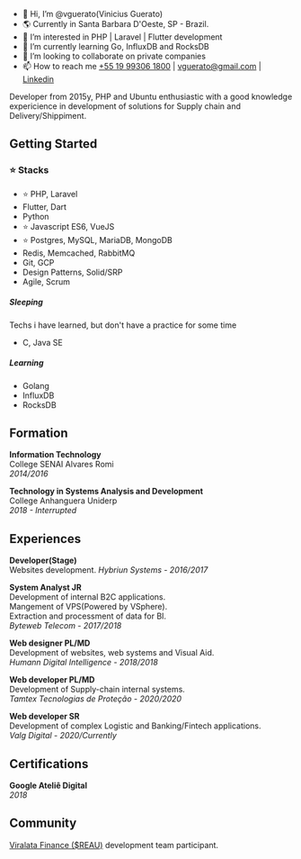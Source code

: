 - 👋 Hi, I’m @vguerato(Vinicius Guerato)
- 🌎 Currently in Santa Barbara D'Oeste, SP - Brazil.  
- 👀 I’m interested in PHP | Laravel | Flutter development 
- 🌱 I’m currently learning Go, InfluxDB and RocksDB  
- 💞️ I’m looking to collaborate on private companies
- 📫 How to reach me [+55 19 99306 1800](https://api.whatsapp.com/send?phone=5519993061800) | vguerato@gmail.com | [Linkedin](https://www.linkedin.com/in/vinicius-guerato/)

<!---
vguerato/vguerato is a ✨ special ✨ repository because its `README.md` (this file) appears on your GitHub profile.
You can click the Preview link to take a look at your changes.
--->

Developer from 2015y, PHP and Ubuntu enthusiastic with a good knowledge expericience in development of solutions for Supply chain and Delivery/Shippiment.

## Getting Started

### ⭐ Stacks

- ⭐ PHP, Laravel 
- Flutter, Dart
- Python
- ⭐ Javascript ES6, VueJS
- ⭐ Postgres, MySQL, MariaDB, MongoDB
- Redis, Memcached, RabbitMQ 
- Git, GCP
- Design Patterns, Solid/SRP
- Agile, Scrum

##### Sleeping
Techs i have learned, but don't have a practice for some time

- C, Java SE

##### Learning

- Golang
- InfluxDB
- RocksDB

## Formation

**Information Technology**  
College SENAI Alvares Romi  
*2014/2016*  

**Technology in Systems Analysis and Development**  
College Anhanguera Uniderp  
*2018 - Interrupted*  

## Experiences

**Developer(Stage)**   
Websites development. 
*Hybriun Systems - 2016/2017* 

**System Analyst JR**     
Development of internal B2C applications.   
Mangement of VPS(Powered by VSphere).   
Extraction and processment of data for BI.    
*Byteweb Telecom - 2017/2018* 

**Web designer PL/MD**    
Development of websites, web systems and Visual Aid.    
*Humann Digital Intelligence - 2018/2018*  

**Web developer PL/MD**    
Development of Supply-chain internal systems.    
*Tamtex Tecnologias de Proteção - 2020/2020*  

**Web developer SR**  
Development of complex Logistic and Banking/Fintech applications.  
*Valg Digital - 2020/Currently*   

## Certifications

**Google Ateliê Digital**  
*2018*  

## Community

[Viralata Finance ($REAU)](https://viralata.finance/) development team participant.
